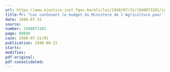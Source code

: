 ```yaml
---
url: https://www.ejustice.just.fgov.be/eli/loi/1948/07/31/1948073101/justel
title-fr: "Loi contenant le budget du Ministère de l'Agriculture pour l'exercice 1948"
date: 1948-07-31
source:
number: 1948073101
page: 88888
case: 1948-07-31/01
publication: 1948-08-22
starts:
modifies:
pdf-original:
pdf-consolidated:
---
```


